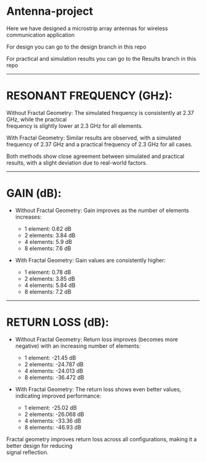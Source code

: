 # Antenna-project
Here we have designed a microstrip array antennas for wireless communication application 

For design you can go to the design branch in this repo 

For practical and simulation results you can go to the Results branch in this repo
***


# RESONANT FREQUENCY (GHz): 
Without Fractal Geometry: The simulated frequency is consistently at 2.37 GHz, while the practical  
frequency is slightly lower at 2.3 GHz for all elements.  

With Fractal Geometry: Similar results are observed, with a simulated frequency of 2.37 GHz and a 
practical frequency of 2.3 GHz for all cases.  

Both methods show close agreement between simulated and practical results, with a slight deviation 
due to real-world factors.  
***


# GAIN (dB): 
* Without Fractal Geometry: Gain improves as the number of elements increases:
  * 1 element: 0.62 dB
  * 2 elements: 3.84 dB
  * 4 elements: 5.9 dB
  * 8 elements: 7.6 dB  

* With Fractal Geometry: Gain values are consistently higher:
  * 1 element: 0.78 dB
  * 2 elements: 3.85 dB
  * 4 elements: 5.84 dB
  * 8 elements: 7.2 dB  

***

# RETURN LOSS (dB):  
* Without Fractal Geometry: Return loss improves (becomes more negative) with an increasing number 
of elements:
  * 1 element: -21.45 dB
  * 2 elements: -24.787 dB
  * 4 elements: -24.013 dB
  * 8 elements: -36.472 dB  

* With Fractal Geometry: The return loss shows even better values, indicating improved performance:
  * 1 element: -25.02 dB
  * 2 elements: -26.068 dB
  * 4 elements: -33.36 dB
  * 8 elements: -46.93 dB  

Fractal geometry improves return loss across all configurations, making it a better design for reducing      
signal reflection.
